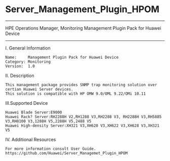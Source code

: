# Server_Management_Plugin_HPOM

****************************************************************************
HPE Operations Manager, Monitoring Management Plugin Pack for Huawei Device
****************************************************************************

I. General Information

    Name:     Management Plugin Pack for Huawei Device
    Category: Monitoring
    Version:  1.0


II. Description

    This management package provides SNMP trap monitoring solution over certian Huawei Server devices.
    This solution is compatible with HP OMW 9.0/OML 9.22/OMi 10.11

	
III.Supported Device

    Huawei Blade Server:E9000
    Huawei Rack? Server:RH2288H V2,RH1288 V3,RH2288 V3, RH2288H V3,RH5885 V3,RH8100 V3,1288H V5,2288H V5,2488 V5
    Huawei High-density Server:XH321 V3,XH620 V3,XH622 V3,XH628 V3,XH321 V5


IV. Additional Resources

    For more information consult User Guide. https://github.com/Huawei/Server_Managemet_Plugin_HPOM
